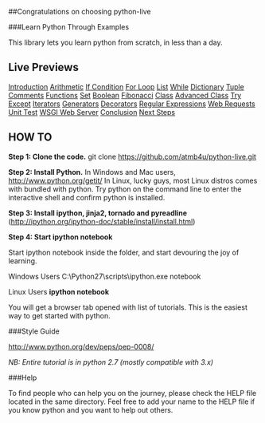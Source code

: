 ##Congratulations on choosing python-live


###Learn Python Through Examples 

This library lets you learn python from scratch, in less than a day.

## Live Previews

[Introduction](http://nbviewer.ipython.org/url/raw2.github.com/atmb4u/python-live/master/00_introduction.ipynb)
[Arithmetic](http://nbviewer.ipython.org/url/raw2.github.com/atmb4u/python-live/master/01_arithmetic.ipynb)
[If Condition](http://nbviewer.ipython.org/url/raw2.github.com/atmb4u/python-live/master/03_if_condition.ipynb)
[For Loop](http://nbviewer.ipython.org/url/raw2.github.com/atmb4u/python-live/master/04_for_loop.ipynb)
[List](http://nbviewer.ipython.org/url/raw2.github.com/atmb4u/python-live/master/05_list.ipynb)
[While](http://nbviewer.ipython.org/url/raw2.github.com/atmb4u/python-live/master/06_while.ipynb)
[Dictionary](http://nbviewer.ipython.org/url/raw2.github.com/atmb4u/python-live/master/07_dictionary.ipynb)
[Tuple](http://nbviewer.ipython.org/url/raw2.github.com/atmb4u/python-live/master/08_tuple.ipynb)
[Comments](http://nbviewer.ipython.org/url/raw2.github.com/atmb4u/python-live/master/09_comments.ipynb)
[Functions](http://nbviewer.ipython.org/url/raw2.github.com/atmb4u/python-live/master/10_functions.ipynb)
[Set](http://nbviewer.ipython.org/url/raw2.github.com/atmb4u/python-live/master/11_set.ipynb)
[Boolean](http://nbviewer.ipython.org/url/raw2.github.com/atmb4u/python-live/master/12_boolean.ipynb)
[Fibonacci](http://nbviewer.ipython.org/url/raw2.github.com/atmb4u/python-live/master/13_fibonacci.ipynb)
[Class](http://nbviewer.ipython.org/url/raw2.github.com/atmb4u/python-live/master/14_class.ipynb)
[Advanced Class](http://nbviewer.ipython.org/url/raw2.github.com/atmb4u/python-live/master/15_advanced_class.ipynb)
[Try Except](http://nbviewer.ipython.org/url/raw2.github.com/atmb4u/python-live/master/16_try_except.ipynb)
[Iterators](http://nbviewer.ipython.org/url/raw2.github.com/atmb4u/python-live/master/17_iterators.ipynb)
[Generators](http://nbviewer.ipython.org/url/raw2.github.com/atmb4u/python-live/master/18_generators.ipynb)
[Decorators](http://nbviewer.ipython.org/url/raw2.github.com/atmb4u/python-live/master/19_regex.ipynb)
[Regular Expressions](http://nbviewer.ipython.org/url/raw2.github.com/atmb4u/python-live/master/20_regex.ipynb)
[Web Requests](http://nbviewer.ipython.org/url/raw2.github.com/atmb4u/python-live/master/21_webrequest.ipynb)
[Unit Test](http://nbviewer.ipython.org/url/raw2.github.com/atmb4u/python-live/master/22_unittest.ipynb)
[WSGI Web Server](http://nbviewer.ipython.org/url/raw2.github.com/atmb4u/python-live/master/23_wsgi_web_server.ipynb)
[Conclusion](http://nbviewer.ipython.org/url/raw2.github.com/atmb4u/python-live/master/24_conclusion.ipynb)
[Next Steps](http://nbviewer.ipython.org/url/raw2.github.com/atmb4u/python-live/master/25_next_steps.ipynb)

## HOW TO

__Step 1: Clone the code.__
git clone https://github.com/atmb4u/python-live.git 

__Step 2: Install Python.__
In Windows and Mac users, http://www.python.org/getit/
In Linux, lucky guys, most Linux distros comes with bundled with python.
Try python on the command line to enter the interactive shell and 
confirm python is installed.

__Step 3: Install ipython, jinja2, tornado and pyreadline__
(http://ipython.org/ipython-doc/stable/install/install.html)

__Step 4: Start ipython notebook__

Start ipython notebook inside the folder, and start devouring the joy of learning.

Windows Users
C:\Python27\scripts\ipython.exe notebook

Linux Users
__ipython notebook__

You will get a browser tab opened with list of tutorials.
This is the easiest way to get started with python.


###Style Guide

http://www.python.org/dev/peps/pep-0008/


*NB: Entire tutorial is in python 2.7 (mostly compatible with 3.x)*

###Help

To find people who can help you on the journey, please check the HELP file located in the same directory. Feel free to add your name to the HELP file if you know python and you want to help out others.
